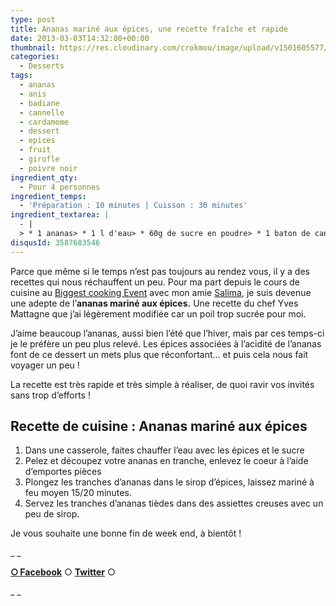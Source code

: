 ```yaml
---
type: post
title: Ananas mariné aux épices, une recette fraîche et rapide
date: 2013-03-03T14:32:00+00:00
thumbnail: https://res.cloudinary.com/crokmou/image/upload/v1501605577/20130302_ananas_marin--_epices_0024-73x110_kfpz3o.jpg
categories: 
  - Desserts
tags: 
  - ananas
  - anis
  - badiane
  - cannelle
  - cardamome
  - dessert
  - epices
  - fruit
  - girofle
  - poivre noir
ingredient_qty: 
  - Pour 4 personnes
ingredient_temps: 
  - 'Préparation : 10 minutes | Cuisson : 30 minutes'
ingredient_textarea: |
  - |
  > * 1 ananas> * 1 l d'eau> * 60g de sucre en poudre> * 1 baton de cannelle> * 1 gousse de vanille> * 5 graines de cardamome> * 4 étoiles de badiane> * 4 clous de girofle> * 2 pincées de poivre noir
disqusId: 3587683546
---
```


Parce que même si le temps n’est pas toujours au rendez vous, il y a des recettes qui nous réchauffent un peu. Pour ma part depuis le cours de cuisine au [Biggest cooking Event](http://fr.delhaize.be/fr-be/action/delhaize-biggest-cooking-event) avec mon amie [Salima](http://partsdeplaisir.blogspot.be/), je suis devenue une adepte de l’**ananas mariné aux épices.** Une recette du chef Yves Mattagne que j’ai légèrement modifiée car un poil trop sucrée pour moi.

J’aime beaucoup l’ananas, aussi bien l’été que l’hiver, mais par ces temps-ci je le préfère un peu plus relevé. Les épices associées à l’acidité de l’ananas font de ce dessert un mets plus que réconfortant… et puis cela nous fait voyager un peu !

La recette est très rapide et très simple à réaliser, de quoi ravir vos invités sans trop d’efforts !

## **Recette de cuisine : Ananas mariné aux épices**



1.  Dans une casserole, faites chauffer l’eau avec les épices et le sucre
2.  Pelez et découpez votre ananas en tranche, enlevez le coeur à l’aide d’emportes pièces
3.  Plongez les tranches d’ananas dans le sirop d’épices, laissez mariné à feu moyen 15/20 minutes.
4.  Servez les tranches d’ananas tièdes dans des assiettes creuses avec un peu de sirop.





Je vous souhaite une bonne fin de week end, à bientôt !

_ _

[**○<span style="font-size: xx-small; margin: 0px; outline: 0px; padding: 0px;"><span style="font-family: Arial, Helvetica, sans-serif; margin: 0px; outline: 0px; padding: 0px;"> </span></span>Facebook**](https://www.facebook.com/pages/CroKMou/148093255259077) ○ [**Twitter**](https://twitter.com/Crokmou) ○

_ _

